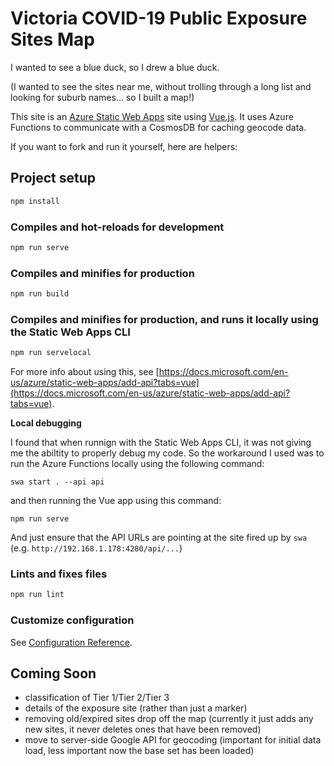# Victoria COVID-19 Public Exposure Sites Map

I wanted to see a blue duck, so I drew a blue duck.

(I wanted to see the sites near me, without trolling through a long list and looking for suburb names... so I built a map!)

This site is an [Azure Static Web Apps](https://docs.microsoft.com/azure/static-web-apps/overview) site using [Vue.js](https://vuejs.org/).  It uses Azure Functions to communicate with a CosmosDB for caching geocode data.

If you want to fork and run it yourself, here are helpers:

## Project setup

```bash
npm install
```

### Compiles and hot-reloads for development

```bash
npm run serve
```

### Compiles and minifies for production

```bash
npm run build
```

### Compiles and minifies for production, and runs it locally using the Static Web Apps CLI

```bash
npm run servelocal
```

For more info about using this, see [https://docs.microsoft.com/en-us/azure/static-web-apps/add-api?tabs=vue](https://docs.microsoft.com/en-us/azure/static-web-apps/add-api?tabs=vue).

**Local debugging**

I found that when runnign with the Static Web Apps CLI, it was not giving me the abiltity to properly debug my code.  So the workaround I used was to run the Azure Functions locally using the following command:

```base
swa start . --api api 
```

and then running the Vue app using this command:

```base
npm run serve
```

And just ensure that the API URLs are pointing at the site fired up by `swa` (e.g. `http://192.168.1.178:4280/api/...`)

### Lints and fixes files

```bash
npm run lint
```

### Customize configuration

See [Configuration Reference](https://cli.vuejs.org/config/).

## Coming Soon
- classification of Tier 1/Tier 2/Tier 3
- details of the exposure site (rather than just a marker)
- removing old/expired sites drop off the map (currently it just adds any new sites, it never deletes ones that have been removed)
- move to server-side Google API for geocoding (important for initial data load, less important now the base set has been loaded)